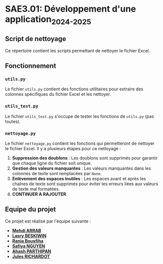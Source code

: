 # SAE3.01: Développement d'une application<sub>2024-2025</sub>

## Script de nettoyage
Ce répertoire contient les scripts permettant de nettoyer le fichier Excel.

## Fonctionnement

###  `utils.py`
Le fichier `utils.py` contient des fonctions utilitaires pour extraire des colonnes spécifiques du fichier Excel et les nettoyer.

### `utils_test.py`
Le fichier `utils_test.py` s'occupe de tester les fonctions de `utils.py` (pas toutes).

### `nettoyage.py`
Le fichier `nettoyage.py` contient les fonctions qui permetteront de nettoyer le fichier Excel. 
Il y a plusieurs étapes pour ce nettoyage :
1. **Suppression des doublons** : Les doublons sont supprimés pour garantir que chaque ligne du fichier soit unique.
2. **Gestion des valeurs manquantes** : Les valeurs manquantes dans les colonnes de texte sont remplacées par `None`.
3. **Enlèvement des espaces inutiles** : Les espaces avant et après les chaînes de texte sont supprimés pour éviter les erreurs liées aux valeurs de texte mal formatées.
4. **CONTINUER A RAJOUTER**

## Equipe du projet
Ce projet est réalisé par l'équipe suivante : 
- **[Mehdi ARRAB](https://github.com/jadoothepooh/)**
- **[Lasry BESKIWIN](https://github.com/Lasryy)**
- **[Rania Bousfiha](https://github.com/rania212)**
- **[Safiya NGUYEN](https://github.com/safiya-ng)**
- **[Ahash PARTHIPAN](https://github.com/AhashPARTHIPAN)**
- **[Jules RICHARDOT](https://github.com/JulesRichardot)**
